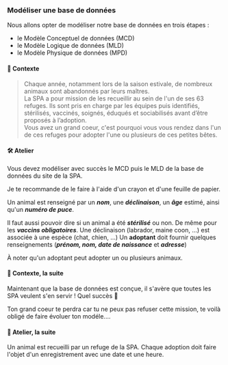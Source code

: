 ### Modéliser une base de données

Nous allons opter de modéliser notre base de données en trois étapes : <br> 
- le Modèle Conceptuel de données (MCD) 
- le Modèle Logique de données (MLD)
- le Modèle Physique de données (MPD)

#### 🐶 Contexte

> Chaque année, notamment lors de la saison estivale, de nombreux animaux sont abandonnés par leurs maîtres. <br>
> La SPA a pour mission de les recueillir au sein de l'un de ses 63 refuges. Ils sont pris en charge par les équipes puis identifiés, stérilisés, vaccinés, soignés, éduqués et sociabilisés avant d’être proposés à l’adoption.
> <br>
Vous avez un grand coeur, c'est pourquoi vous vous rendez dans l'un de ces refuges pour adopter l'une ou plusieurs de ces petites bêtes.


#### 🛠 Atelier

Vous devez modéliser avec succès le MCD puis le MLD de la base de données du site de la SPA. 

Je te recommande de le faire à l'aide d'un crayon et d'une feuille de papier.

Un animal est renseigné par un ***nom***, une ***déclinaison***, un ***âge*** estimé, ainsi qu'un ***numéro de puce***.

Il faut aussi pouvoir dire si un animal a été ***stérilisé*** ou non. De même pour les ***vaccins obligatoires***.
Une déclinaison (labrador, maine coon, ...) est associée à une espèce (chat, chien, ...)
Un **adoptant** doit fournir quelques renseignements (***prénom, nom, date de naissance*** et ***adresse***)

À noter qu'un adoptant peut adopter un ou plusieurs animaux. 


#### 🦄 Contexte, la suite

Maintenant que la base de données est conçue, il s'avère que toutes les SPA veulent s'en servir ! Quel succès 💛

Ton grand coeur te perdra car tu ne peux pas refuser cette mission,  te voilà obligé de faire évoluer ton modéle....

#### 🚀 Atelier, la suite

Un animal est recueilli par un refuge de la SPA.
Chaque adoption doit faire l'objet d'un enregistrement avec une date et une heure.

